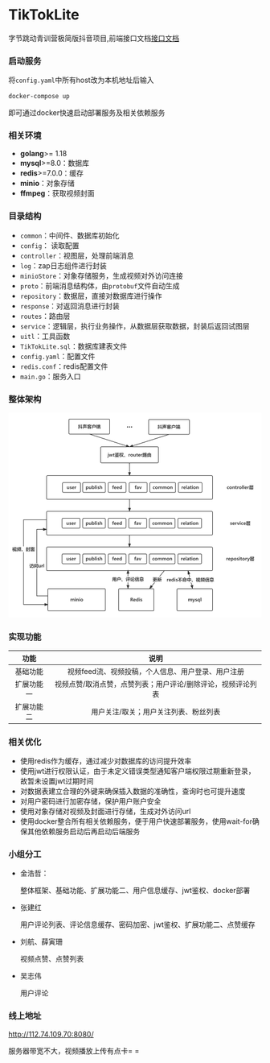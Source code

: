 # TikTokLite

字节跳动青训营极简版抖音项目,前端接口文档[接口文档](https://www.apifox.cn/apidoc/shared-8cc50618-0da6-4d5e-a398-76f3b8f766c5/api-18345145) 

### 启动服务

将`config.yaml`中所有host改为本机地址后输入

```bash
docker-compose up
```

即可通过docker快速启动部署服务及相关依赖服务

### 相关环境

- **golang**>= 1.18
- **mysql**>=8.0：数据库
- **redis**>=7.0.0：缓存
- **minio**：对象存储
- **ffmpeg**：获取视频封面

###  目录结构

- `common`：中间件、数据库初始化
- `config`： 读取配置
- `controller`：视图层，处理前端消息
- `log`：zap日志组件进行封装
- `minioStore`：对象存储服务，生成视频对外访问连接
- `proto`：前端消息结构体，由`protobuf`文件自动生成
- `repository`：数据层，直接对数据库进行操作
- `response`：对返回消息进行封装
- `routes`：路由层
- `service`：逻辑层，执行业务操作，从数据层获取数据，封装后返回试图层
- `uitl`：工具函数
- `TikTokLite.sql`：数据库建表文件 
- `config.yaml`：配置文件
- `redis.conf`：redis配置文件
- `main.go`：服务入口

### 整体架构

![结构图](https://github.com/jhzol/test/blob/master/image/Tiktoklite.png?raw=true)

### 实现功能

|    功能    |                             说明                             |
| :--------: | :----------------------------------------------------------: |
|  基础功能  |      视频feed流、视频投稿，个人信息、用户登录、用户注册      |
| 扩展功能一 | 视频点赞/取消点赞，点赞列表；用户评论/删除评论，视频评论列表 |
| 扩展功能二 |            用户关注/取关；用户关注列表、粉丝列表             |

### 相关优化

- 使用redis作为缓存，通过减少对数据库的访问提升效率
- 使用jwt进行权限认证，由于未定义错误类型通知客户端权限过期重新登录，故暂未设置jwt过期时间
- 对数据表建立合理的外键来确保插入数据的准确性，查询时也可提升速度
- 对用户密码进行加密存储，保护用户账户安全
- 使用对象存储对视频及封面进行存储，生成对外访问url
- 使用docker整合所有相关依赖服务，便于用户快速部署服务，使用wait-for确保其他依赖服务启动后再启动后端服务

### 小组分工

- 金浩哲：

  整体框架、基础功能、扩展功能二、用户信息缓存、jwt鉴权、docker部署

- 张建红

  用户评论列表、评论信息缓存、密码加密、jwt鉴权、扩展功能二、点赞缓存

- 刘航、薛寅珊

  视频点赞、点赞列表

- 吴志伟

  用户评论

### 线上地址

http://112.74.109.70:8080/

服务器带宽不大，视频播放上传有点卡= =
